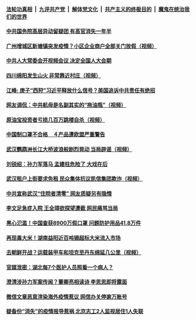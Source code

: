 ####  [法轮功真相](../../../../basic/blob/master/README.md?t=04271131) &nbsp;|&nbsp; [九评共产党](../../../../9ping.md/blob/master/README.md?t=04271131) &nbsp;|&nbsp; [解体党文化](../../../../jtdwh.md/blob/master/README.md?t=04271131)  &nbsp;|&nbsp; [共产主义的终极目的](../../../../gczydzjmd.md/blob/master/README.md?t=04271131) &nbsp;|&nbsp; [魔鬼在统治我们的世界](../../../../mgztzwmdsj.md/blob/master/README.md?t=04271131) 

#### [中共国务院高层异动留疑团  有高官消失一年半](../pages/soh5/371746.md?t=04271131) 
#### [广州增城区新塘镇突发疫情？小区企业商户全部关门放假（视频）](../pages/soh5/371716.md?t=04271131) 
#### [中共人大常委会开视频会议 决定全国人大会期](../pages/soh5/371704.md?t=04271131) 
#### [四川绵阳发生山火  非常靠近村庄（视频）](../pages/soh5/371671.md?t=04271131) 
#### [江峰: 庚子“西狩”习近平释放什么信号？美国追诉中共责任有绝招](../pages/soh5/371662.md?t=04271131) 
#### [网友调侃：中共航母是名副其实的“拖油瓶”（视频）](../pages/soh5/371602.md?t=04271131) 
#### [原油宝投资者亏损几百万跳楼自杀（视频）](../pages/soh5/371596.md?t=04271131) 
#### [中国制口罩不合格　４产品遭欧盟严重警告](../pages/soh5/371593.md?t=04271131) 
#### [武汉鹦鹉洲长江大桥波浪般剧烈晃动  当局辟谣（视频）](../pages/soh5/371581.md?t=04271131) 
#### [刘锐绍：孙力军落马 孟建柱危险了 大戏在后](../pages/soh5/371584.md?t=04271131) 
#### [武汉租户上街要求免租 民众集体抗议凯信集团欺诈（视频）](../pages/soh5/371551.md?t=04271131) 
#### [中共宣称武汉“住院者清零” 网友质疑另有隐情](../pages/soh5/371548.md?t=04271131) 
#### [李文足急症入院 王全璋欲探望遭截 网民痛骂当局](../pages/soh5/371527.md?t=04271131) 
#### [黑心氾滥！中国查获8900万假口罩 问题防护用品41.8万件](../pages/soh5/371542.md?t=04271131) 
#### [再现毒大米！湖南益阳近百吨镉超标大米流入市场](../pages/soh5/371515.md?t=04271131) 
#### [去朝鲜开战？运载装甲车和坦克至丹东绵延几公里（视频）](../pages/soh5/371494.md?t=04271131) 
#### [官媒泄密：湖北每7个医护人员照看一个病人？](../pages/soh5/371506.md?t=04271131) 
#### [澄清涉孙力军案传闻？董卿亮相读诗 李思思即将露面](../pages/soh5/371476.md?t=04271131) 
#### [微信文章恶意渲染海外疫情惹议 网信办关停逾万账号](../pages/soh5/371452.md?t=04271131) 
#### [疑备份“消失”的疫情报导惹祸 北京志工2人监视居住1人失联](../pages/soh5/371413.md?t=04271131) 
